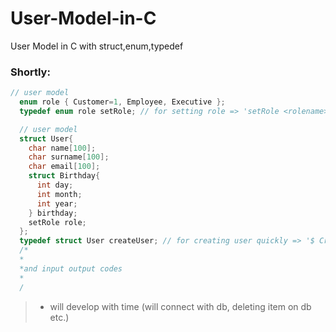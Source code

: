 # User-Model-in-C
User Model in C with struct,enum,typedef

### Shortly:
```c
// user model
  enum role { Customer=1, Employee, Executive };
  typedef enum role setRole; // for setting role => 'setRole <rolename>;'

  // user model
  struct User{
    char name[100];
    char surname[100];
    char email[100];
    struct Birthday{
      int day;
      int month;
      int year;
    } birthday;
    setRole role;
  };
  typedef struct User createUser; // for creating user quickly => '$ Createuser <something>;'
  /*
  *
  *and input output codes
  *
  /
```



>- will develop with time (will connect with db, deleting item on db etc.)
